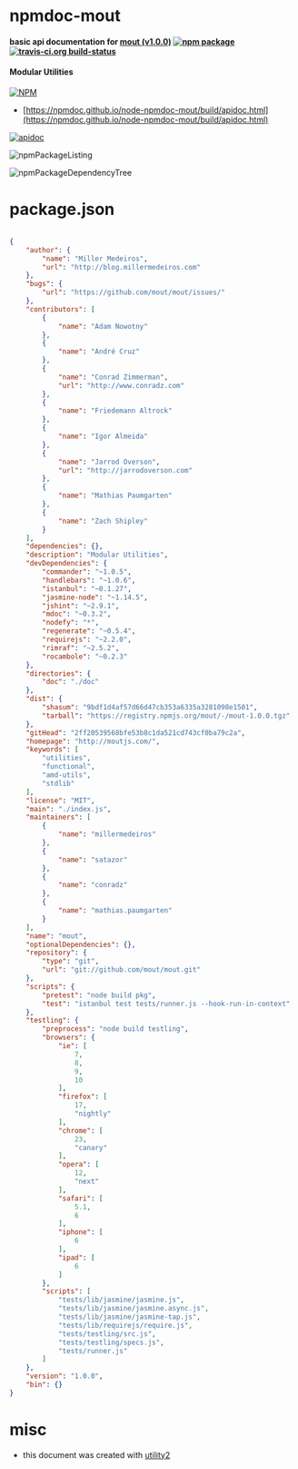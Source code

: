 # npmdoc-mout

#### basic api documentation for  [mout (v1.0.0)](http://moutjs.com/)  [![npm package](https://img.shields.io/npm/v/npmdoc-mout.svg?style=flat-square)](https://www.npmjs.org/package/npmdoc-mout) [![travis-ci.org build-status](https://api.travis-ci.org/npmdoc/node-npmdoc-mout.svg)](https://travis-ci.org/npmdoc/node-npmdoc-mout)

#### Modular Utilities

[![NPM](https://nodei.co/npm/mout.png?downloads=true&downloadRank=true&stars=true)](https://www.npmjs.com/package/mout)

- [https://npmdoc.github.io/node-npmdoc-mout/build/apidoc.html](https://npmdoc.github.io/node-npmdoc-mout/build/apidoc.html)

[![apidoc](https://npmdoc.github.io/node-npmdoc-mout/build/screenCapture.buildCi.browser.%252Ftmp%252Fbuild%252Fapidoc.html.png)](https://npmdoc.github.io/node-npmdoc-mout/build/apidoc.html)

![npmPackageListing](https://npmdoc.github.io/node-npmdoc-mout/build/screenCapture.npmPackageListing.svg)

![npmPackageDependencyTree](https://npmdoc.github.io/node-npmdoc-mout/build/screenCapture.npmPackageDependencyTree.svg)



# package.json

```json

{
    "author": {
        "name": "Miller Medeiros",
        "url": "http://blog.millermedeiros.com"
    },
    "bugs": {
        "url": "https://github.com/mout/mout/issues/"
    },
    "contributors": [
        {
            "name": "Adam Nowotny"
        },
        {
            "name": "André Cruz"
        },
        {
            "name": "Conrad Zimmerman",
            "url": "http://www.conradz.com"
        },
        {
            "name": "Friedemann Altrock"
        },
        {
            "name": "Igor Almeida"
        },
        {
            "name": "Jarrod Overson",
            "url": "http://jarrodoverson.com"
        },
        {
            "name": "Mathias Paumgarten"
        },
        {
            "name": "Zach Shipley"
        }
    ],
    "dependencies": {},
    "description": "Modular Utilities",
    "devDependencies": {
        "commander": "~1.0.5",
        "handlebars": "~1.0.6",
        "istanbul": "~0.1.27",
        "jasmine-node": "~1.14.5",
        "jshint": "~2.9.1",
        "mdoc": "~0.3.2",
        "nodefy": "*",
        "regenerate": "~0.5.4",
        "requirejs": "~2.2.0",
        "rimraf": "~2.5.2",
        "rocambole": "~0.2.3"
    },
    "directories": {
        "doc": "./doc"
    },
    "dist": {
        "shasum": "9bdf1d4af57d66d47cb353a6335a3281098e1501",
        "tarball": "https://registry.npmjs.org/mout/-/mout-1.0.0.tgz"
    },
    "gitHead": "2ff20539568bfe53b8c1da521cd743cf0ba79c2a",
    "homepage": "http://moutjs.com/",
    "keywords": [
        "utilities",
        "functional",
        "amd-utils",
        "stdlib"
    ],
    "license": "MIT",
    "main": "./index.js",
    "maintainers": [
        {
            "name": "millermedeiros"
        },
        {
            "name": "satazor"
        },
        {
            "name": "conradz"
        },
        {
            "name": "mathias.paumgarten"
        }
    ],
    "name": "mout",
    "optionalDependencies": {},
    "repository": {
        "type": "git",
        "url": "git://github.com/mout/mout.git"
    },
    "scripts": {
        "pretest": "node build pkg",
        "test": "istanbul test tests/runner.js --hook-run-in-context"
    },
    "testling": {
        "preprocess": "node build testling",
        "browsers": {
            "ie": [
                7,
                8,
                9,
                10
            ],
            "firefox": [
                17,
                "nightly"
            ],
            "chrome": [
                23,
                "canary"
            ],
            "opera": [
                12,
                "next"
            ],
            "safari": [
                5.1,
                6
            ],
            "iphone": [
                6
            ],
            "ipad": [
                6
            ]
        },
        "scripts": [
            "tests/lib/jasmine/jasmine.js",
            "tests/lib/jasmine/jasmine.async.js",
            "tests/lib/jasmine/jasmine-tap.js",
            "tests/lib/requirejs/require.js",
            "tests/testling/src.js",
            "tests/testling/specs.js",
            "tests/runner.js"
        ]
    },
    "version": "1.0.0",
    "bin": {}
}
```



# misc
- this document was created with [utility2](https://github.com/kaizhu256/node-utility2)
